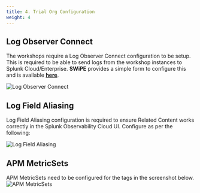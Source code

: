 ```yaml
---
title: 4. Trial Org Configuration
weight: 4
---
```


## Log Observer Connect

The workshops require a Log Observer Connect configuration to be setup. This is required to be able to send logs from the workshop instances to Splunk Cloud/Enterprise. **SWiPE** provides a simple form to configure this and is available [**here**](https://swipe.splunk.show/log_observer_connect).

![Log Observer Connect](../images/log-observer-connect.png)

## Log Field Aliasing

Log Field Aliasing configuration is required to ensure Related Content works correctly in the Splunk Observability Cloud UI. Configure as per the following:

![Log Field Aliasing](../images/log-field-aliasing.png)

## APM MetricSets

APM MetricSets need to be configured for the tags in the screenshot below.
![APM MetricSets](../images/apm-metricsets.png)
